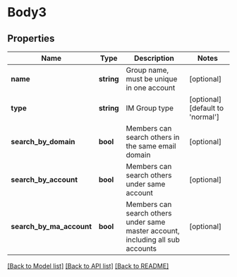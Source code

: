 # Body3

## Properties
Name | Type | Description | Notes
------------ | ------------- | ------------- | -------------
**name** | **string** | Group name, must be unique in one account | [optional] 
**type** | **string** | IM Group type | [optional] [default to 'normal']
**search_by_domain** | **bool** | Members can search others in the same email domain | [optional] 
**search_by_account** | **bool** | Members can search others under same account | [optional] 
**search_by_ma_account** | **bool** | Members can search others under same master account, including all sub accounts | [optional] 

[[Back to Model list]](../README.md#documentation-for-models) [[Back to API list]](../README.md#documentation-for-api-endpoints) [[Back to README]](../README.md)


